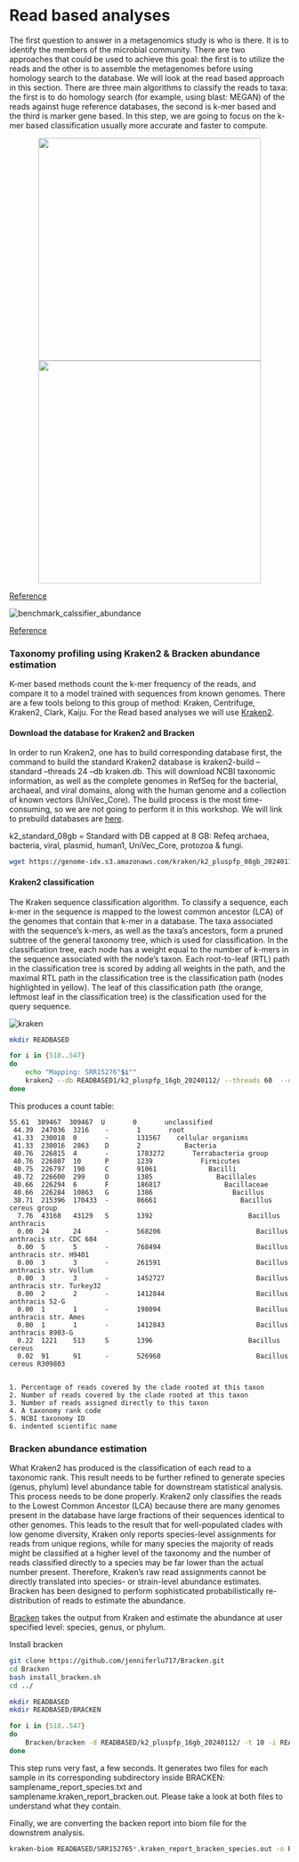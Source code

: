 # Read based analyses

The first question to answer in a metagenomics study is who is there. It is to identify the members of the microbial community. There are two approaches that could be used to achieve this goal: the first is to utilize the reads and the other is to assemble the metagenomes before using homology search to the database. We will look at the read based approach in this section. There are three main algorithms to classify the reads to taxa: the first is to do homology search (for example, using blast: MEGAN) of the reads against huge reference databases, the second is k-mer based and the third is marker gene based. In this step, we are going to focus on the k-mer based classification usually more accurate and faster to compute. 

<p align="center">
      <img src="https://github.com/vincentmanz/Metagenomics_2024/blob/main/Day_1/pictures/benchmark_calssifier.jpg"  width="400">
      <img src="https://github.com/vincentmanz/Metagenomics_2024/blob/main/Day_1/pictures/benchmark_calssifier_abundance.jpg"  width="400">
</p>


[Reference](https://doi.org/10.1016/j.cell.2019.07.010)

![benchmark_calssifier_abundance](https://github.com/vincentmanz/Metagenomics_2024/blob/main/Day_1/pictures/benchmark.png)

[Reference](https://doi.org/10.1186/s40793-024-00561-w)


### Taxonomy profiling using Kraken2 & Bracken abundance estimation

K-mer based methods count the k-mer frequency of the reads, and compare it to a model trained with sequences from known genomes. There are a few tools belong to this group of method: Kraken, Centrifuge, Kraken2, Clark, Kaiju. For the Read based analyses we will use [Kraken2](https://doi.org/10.1186/s13059-019-1891-0). 

#### Download the database for Kraken2 and Bracken
In order to run Kraken2, one has to build corresponding database first, the command to build the standard Kraken2 database is kraken2-build –standard –threads 24 –db kraken.db. This will download NCBI taxonomic information, as well as the complete genomes in RefSeq for the bacterial, archaeal, and viral domains, along with the human genome and a collection of known vectors (UniVec_Core). The build process is the most time-consuming, so we are not going to perform it in this workshop. We will link to prebuild databases are [here](https://benlangmead.github.io/aws-indexes/k2).

k2_standard_08gb = Standard with DB capped at 8 GB: Refeq archaea, bacteria, viral, plasmid, human1, UniVec_Core, protozoa & fungi.

```bash
wget https://genome-idx.s3.amazonaws.com/kraken/k2_pluspfp_08gb_20240112.tar.gz
```


#### Kraken2 classification 

The Kraken sequence classification algorithm. To classify a sequence, each k-mer in the sequence is mapped to the lowest common ancestor (LCA) of the genomes that contain that k-mer in a database. The taxa associated with the sequence’s k-mers, as well as the taxa’s ancestors, form a pruned subtree of the general taxonomy tree, which is used for classification. In the classification tree, each node has a weight equal to the number of k-mers in the sequence associated with the node’s taxon. Each root-to-leaf (RTL) path in the classification tree is scored by adding all weights in the path, and the maximal RTL path in the classification tree is the classification path (nodes highlighted in yellow). The leaf of this classification path (the orange, leftmost leaf in the classification tree) is the classification used for the query sequence.

![kraken](https://github.com/vincentmanz/Metagenomics_2024/blob/main/Day_1/pictures/kraken.jpeg)


```bash
mkdir READBASED

for i in {518..547}
do
    echo "Mapping: SRR15276"$i""
    kraken2 --db READBASED1/k2_pluspfp_16gb_20240112/ --threads 60  --output READBASED1/SRR15276"$i".kraken.out --report READBASED1/SRR15276"$i".kraken_report.out --paired TRIMMEDDATA/SRR15276"$i".R1.fastq.gz TRIMMEDDATA/SRR15276"$i".R2.fastq.gz
done
```
This produces a count table:

```
55.61  309467  309467  U       0       unclassified
 44.39  247036  3216    -       1       root
 41.33  230018  0       -       131567    cellular organisms
 41.33  230016  2863    D       2           Bacteria
 40.76  226815  4       -       1783272       Terrabacteria group
 40.76  226807  10      P       1239            Firmicutes
 40.75  226797  190     C       91061             Bacilli
 40.72  226600  299     O       1385                Bacillales
 40.66  226294  6       F       186817                Bacillaceae
 40.66  226284  10863   G       1386                    Bacillus
 38.71  215396  170433  -       86661                     Bacillus cereus group
  7.76  43168   43129   S       1392                        Bacillus anthracis
  0.00  24      24      -       568206                        Bacillus anthracis str. CDC 684
  0.00  5       5       -       768494                        Bacillus anthracis str. H9401
  0.00  3       3       -       261591                        Bacillus anthracis str. Vollum
  0.00  3       3       -       1452727                       Bacillus anthracis str. Turkey32
  0.00  2       2       -       1412844                       Bacillus anthracis 52-G
  0.00  1       1       -       198094                        Bacillus anthracis str. Ames
  0.00  1       1       -       1412843                       Bacillus anthracis 8903-G
  0.22  1221    513     S       1396                        Bacillus cereus
  0.02  91      91      -       526968                        Bacillus cereus R309803
  
```

```
1. Percentage of reads covered by the clade rooted at this taxon
2. Number of reads covered by the clade rooted at this taxon
3. Number of reads assigned directly to this taxon
4. A taxonomy rank code
5. NCBI taxonomy ID
6. indented scientific name
```

### Bracken abundance estimation

What Kraken2 has produced is the classification of each read to a taxonomic rank. This result needs to be further refined to generate species (genus, phylum) level abundance table for downstream statistical analysis. This process needs to be done properly. Kraken2 only classifies the reads to the Lowest Common Ancestor (LCA) because there are many genomes present in the database have large fractions of their sequences identical to other genomes. This leads to the result that for well-populated clades with low genome diversity, Kraken only reports species-level assignments for reads from unique regions, while for many species the majority of reads might be classified at a higher level of the taxonomy and the number of reads classified directly to a species may be far lower than the actual number present. Therefore, Kraken’s raw read assignments cannot be directly translated into species- or strain-level abundance estimates. Bracken has been designed to perform sophisticated probabilistically re-distribution of reads to estimate the abundance.

[Bracken](https://github.com/jenniferlu717/Bracken) takes the output from Kraken and estimate the abundance at user specified level: species, genus, or phylum.

Install bracken

```bash
git clone https://github.com/jenniferlu717/Bracken.git
cd Bracken
bash install_bracken.sh
cd ../
```


```bash
mkdir READBASED
mkdir READBASED/BRACKEN

for i in {518..547}
do
    Bracken/bracken -d READBASED/k2_pluspfp_16gb_20240112/ -t 10 -i READBASED/SRR15276"$i".kraken_report.out -o READBASED/BRACKEN/SRR15276"$i"_species.bracken 
done
```

This step runs very fast, a few seconds. It generates two files for each sample in its corresponding subdirectory inside BRACKEN: samplename_report_species.txt and samplename.kraken_report_bracken.out. Please take a look at both files to understand what they contain.

Finally, we are converting the backen report into biom file for the downstrem analysis. 

```bash
kraken-biom READBASED/SRR152765*.kraken_report_bracken_species.out -o READBASED/merge_species.biom --fmt json -v
```